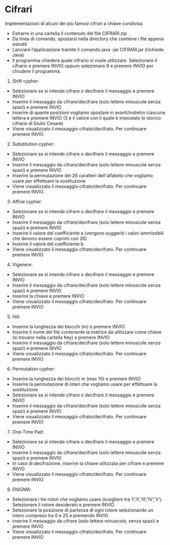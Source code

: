 # Cifrari
Implementazioni di alcuni dei più famosi cifrari a chiave condivisa

- Estrarre in una cartella il contenuto del file CIFRARI.zip
- Da linea di comando, spostarsi nella directory che contiene i file appena estratti
- Lanciare l’applicazione tramite il comando java -jar CIFRARI.jar (richiede Java)
- Il programma chiederà quale cifrario si vuole utilizzare. Selezionare il cifrario e premere INVIO oppure selezionare 9 e premere INVIO per chiudere il programma.

1) Shift cypher:
- Selezionare se si intende cifrare o decifrare il messaggio e premere INVIO
- Inserire il messaggio da cifrare/decifrare (solo lettere minuscole senza spazi) e premere INVIO
- Inserire di quante posizioni vogliamo spostare in avanti/indietro ciascuna lettera e premere INVIO (3 è il valore con il quale è impostato lo storico cifrario di Giulio Cesare)
- Viene visualizzato il messaggio cifrato/decifrato. Per continuare premere INVIO

2) Substitution cypher:
- Selezionare se si intende cifrare o decifrare il messaggio e premere INVIO
- Inserire il messaggio da cifrare/decifrare (solo lettere minuscole senza spazi) e premere INVIO
- Inserire la permutazione dei 26 caratteri dell'alfabeto che vogliamo usare per effettuare la sostituzione
- Viene visualizzato il messaggio cifrato/decifrato. Per continuare premere INVIO

3) Affine cypher:
- Selezionare se si intende cifrare o decifrare il messaggio e premere INVIO
- Inserire il messaggio da cifrare/decifrare (solo lettere minuscole senza spazi) e premere INVIO
- Inserire il valore del coefficiente a (vengono suggeriti i valori ammissibili che devono essere coprimi con 26)
- Inserire il valore del coefficiente b
- Viene visualizzato il messaggio cifrato/decifrato. Per continuare premere INVIO

4) Vigenere:
- Selezionare se si intende cifrare o decifrare il messaggio e premere INVIO
- Inserire il messaggio da cifrare/decifrare (solo lettere minuscole senza spazi) e premere INVIO
- Inserire la chiave e premere INVIO
- Viene visualizzato il messaggio cifrato/decifrato. Per continuare premere INVIO

5) Hill:
- Inserire la lunghezza dei blocchi (m) e premere INVIO
- Inserire il nome del file contenente la matrice da utilizzare come chiave (si trovano nella cartella Key) e premere INVIO
- Inserire il messaggio da cifrare/decifrare (solo lettere minuscole senza spazi) e premere INVIO
- Viene visualizzato il messaggio cifrato/decifrato. Per continuare premere INVIO

6) Permutation cypher:
- Inserire la lunghezza dei blocchi m (max 10) e premere INVIO
- Inserire la permutazione di interi che vogliamo usare per effettuare la sostituzione
- Selezionare se si intende cifrare o decifrare il messaggio e premere INVIO
- Inserire il messaggio da cifrare/decifrare (solo lettere minuscole senza spazi) e premere INVIO
- Viene visualizzato il messaggio cifrato/decifrato. Per continuare premere INVIO

7) One-Time Pad:
- Selezionare se si intende cifrare o decifrare il messaggio e premere INVIO
- Inserire il messaggio da cifrare/decifrare (solo lettere minuscole senza spazi) e premere INVIO
- In caso di decifrazione, inserire la chiave utilizzata per cifrare e premere INVIO
- Viene visualizzato il messaggio cifrato/decifrato. Per continuare premere INVIO

8) ENIGMA:
- Selezionare i tre rotori che vogliamo usare (scegliere tra ’I’,’II’,’III’,’IV’,’V’). Selezionare il rotore desiderato e premere INVIO. 
- Selezionare la posizione di partenza di ogni rotore selezionando un intero compreso tra 0 e 25 e premendo INVIO
- inserire il messaggio da cifrare (solo lettere minuscole, senza spazi) e premere INVIO
- Viene visualizzato il messaggio cifrato/decifrato. Per continuare premere INVIO
